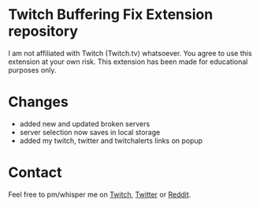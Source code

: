 # Twitch Buffering Fix Extension repository
I am not affiliated with Twitch (Twitch.tv) whatsoever.
You agree to use this extension at your own risk.
This extension has been made for educational purposes only.

# Changes
- added new and updated broken servers
- server selection now saves in local storage
- added my twitch, twitter and twitchalerts links on popup

# Contact
Feel free to pm/whisper me on [Twitch](http://twitch.tv/vixing), [Twitter](https://twitter.com/vixing_) or [Reddit](https://www.reddit.com/message/compose/?to=vixing).
